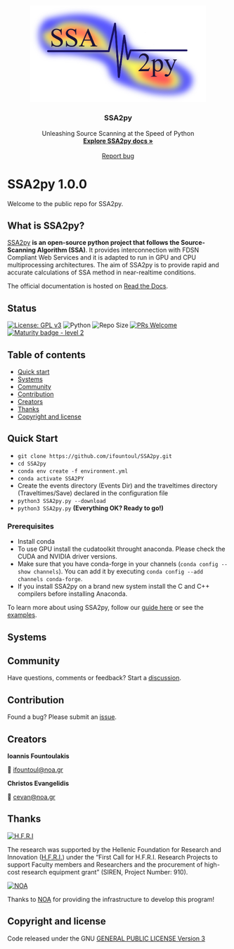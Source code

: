 <p align="center">
  <a href="">
    <img src="logo.jpg" width="400" alt="SSA2py logo">
  </a>
</p>

<h3 align="center">SSA2py</h3>

<p align="center">
   Unleashing Source Scanning at the Speed of Python
  <br>
  <a href="https://ssa2py.readthedocs.io/en/latest/"><strong>Explore SSA2py docs »</strong></a>
  <br>
  <br>
  <a href="https://github.com/ifountoul/SSA2py/issues">Report bug</a>
</p>


# SSA2py 1.0.0

Welcome to the public repo for SSA2py.

## What is SSA2py?

[SSA2py]() **is an open-source python project that follows the Source-Scanning Algorithm (SSA)**.
It provides interconnection with FDSN Compliant Web Services and it is adapted to run in GPU and CPU multiprocessing architectures. 
The aim of SSA2py is to provide rapid and accurate calculations of SSA method in near-realtime conditions.

The official documentation is hosted on [Read the Docs](https://ssa2py.readthedocs.io/en/latest/).

## Status

[![License: GPL v3](https://img.shields.io/badge/License-GPLv3-blue.svg)](https://www.gnu.org/licenses/gpl-3.0)
![Python](https://img.shields.io/badge/python-3.10-blue.svg)
![Repo Size](https://img.shields.io/github/repo-size/Sulstice/global-chem)
[![PRs Welcome](https://img.shields.io/badge/PRs-welcome-brightgreen.svg?style=flat-square)](http://makeapullrequest.com)
[![Maturity badge - level 2](https://img.shields.io/badge/Maturity-Level%202%20--%20First%20Release-yellowgreen.svg)](https://github.com/tophat/getting-started/blob/master/scorecard.md)

## Table of contents

- [Quick start](#quick-start)
- [Systems](#systems)
- [Community](#community)
- [Contribution](#contribution)
- [Creators](#creators)
- [Thanks](#thanks)
- [Copyright and license](#copyright-and-license)


## Quick Start
- `git clone https://github.com/ifountoul/SSA2py.git`
- `cd SSA2py`
- `conda env create -f environment.yml`
- `conda activate SSA2PY`
-  Create the events directory (Events Dir) and the traveltimes directory (Traveltimes/Save) declared in the configuration file
- `python3 SSA2py.py --download`
- `python3 SSA2py.py` **(Everything OK? Ready to go!)**

### Prerequisites
- Install conda
- To use GPU install the cudatoolkit throught anaconda. Please check the CUDA and NVIDIA driver versions.
- Make sure that you have conda-forge in your channels (`conda config --show channels`). You can add it by executing `conda config --add channels conda-forge`.
- If you install SSA2py on a brand new system install the C and C++ compilers before installing Anaconda.

To learn more about using SSA2py, follow our [guide here](https://ssa2py.readthedocs.io/en/latest/) or see the [examples](https://ssa2py.readthedocs.io/en/latest/applications.html).

## Systems 

## Community

Have questions, comments or feedback? Start a [discussion](https://github.com/ifountoul/SSA2py/discussions).

## Contribution

Found a bug? Please submit an [issue](https://github.com/ifountoul/SSA2py/issues).

## Creators

**Ioannis Fountoulakis**

:email: ifountoul@noa.gr

**Christos Evangelidis**

:email: cevan@noa.gr


## Thanks 

<a href="https://www.elidek.gr/en/homepage/">
  <img src="https://www.elidek.gr/wp-content/themes/elidek/images/elidek_logo_en.png" alt="H.F.R.I" width="310" height="90">
</a>

The research was supported by the Hellenic Foundation for Research and Innovation ([H.F.R.I.](https://www.elidek.gr/en/homepage/)) under the 
“First Call for H.F.R.I. Research Projects to support Faculty members and Researchers and the procurement of high-cost research equipment grant” (SIREN, Project Number: 910).

<a href="https://www.noa.gr/en/">
  <img src="https://www.noa.gr/wp-content/uploads/2019/12/noa_logo.svg" alt="NOA" width="110" height="110">
</a>

Thanks to [NOA](https://www.noa.gr/en/) for providing the infrastructure to develop this program!

## Copyright and license

Code released under the GNU [GENERAL PUBLIC LICENSE Version 3](https://github.com/ifountoul/SSA2py-Ghost/blob/master/LICENSE)

